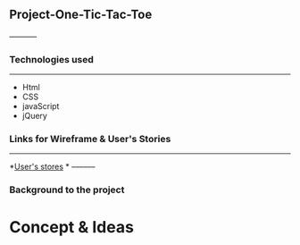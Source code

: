 ## Project-One-Tic-Tac-Toe
–––––––
### Technologies used 
-----
* Html
* CSS
* javaScript
* jQuery 

### Links for Wireframe & User's Stories 
-----

*[User's stores](https://trello.com/b/hySlpAfs/project-1)
*
––––––

### Background  to the project 

# Concept & Ideas 
 
